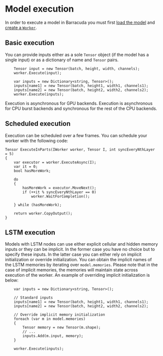 # Model execution

In order to execute a model in Barracuda you must first [load the model](Loading.md) and [create a `Worker`](Worker.md).

## Basic execution
You can provide inputs either as a sole `Tensor` object (if the model has a single input) or as a dictionary of name and `Tensor` pairs.

```Csharp	
    Tensor input = new Tensor(batch, height, width, channels); 
    worker.Execute(input);
```
```Csharp
    var inputs = new Dictionary<string, Tensor>();
    inputs[name1] = new Tensor(batch, height1, width1, channels1);
    inputs[name2] = new Tensor(batch, height2, width2, channels2);
    worker.Execute(inputs);
```
Execution is asynchronous for GPU backends. Execution is asynchronous for CPU burst backends and synchronous for the rest of the CPU backends.


## Scheduled execution

Execution can be scheduled over a few frames. You can schedule your worker with the following code:
```Csharp
Tensor ExecuteInParts(IWorker worker, Tensor I, int syncEveryNthLayer = 5)
{
    var executor = worker.ExecuteAsync(I);
    var it = 0;
    bool hasMoreWork;

    do
    {
        hasMoreWork = executor.MoveNext();
        if (++it % syncEveryNthLayer == 0)
            worker.WaitForCompletion();

    } while (hasMoreWork);

    return worker.CopyOutput();
}
```


## LSTM execution

Models with LSTM nodes can use either explicit cellular and hidden memory inputs or they can be implicit. In the former case you have no choice but to specify these inputs. In the latter case you can either rely on implicit initialization or override initialization. You can obtain the implicit names of the LSTM memories by iterating over `model.memories`. Please note that in the case of implicit memories, the memories will maintain state across execution of the worker. An example of overriding implicit initialization is below:

```Csharp
    var inputs = new Dictionary<string, Tensor>();
    
    // Standard inputs
    inputs[name1] = new Tensor(batch, height1, width1, channels1);
    inputs[name2] = new Tensor(batch, height2, width2, channels2);
    
    // Override implicit memory initialization
    foreach (var m in model.memories)
    {
        Tensor memory = new Tensor(m.shape);
        // ...
        inputs.Add(m.input, memory);
    }

    worker.Execute(inputs);
```